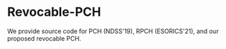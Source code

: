 # Revocable-PCH
We provide source code for PCH (NDSS'19), RPCH (ESORICS'21), and our proposed revocable PCH. 
